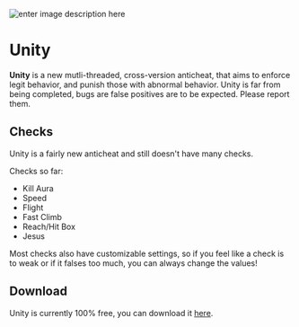 ![enter image description here](https://i.imgur.com/kcBgKZ6.png)

# Unity

**Unity** is a new mutli-threaded, cross-version anticheat, that aims to enforce legit behavior, and punish those with abnormal behavior. Unity is far from being completed, bugs are false positives are to be expected. Please report them.

## Checks

Unity is a fairly new anticheat and still doesn't have many checks.

Checks so far:

 - Kill Aura
 - Speed
 - Flight
 - Fast Climb
 - Reach/Hit Box
 - Jesus


Most checks also have customizable settings, so if you feel like a check is to weak or if it falses too much, you can always change the values!

## Download

Unity is currently 100% free, you can download it [here](https://discord.gg/JfpzGHQ).
